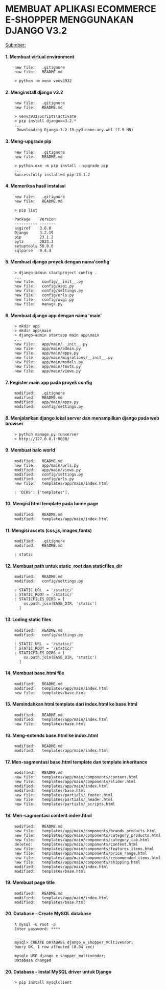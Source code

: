 # MEMBUAT APLIKASI ECOMMERCE E-SHOPPER MENGGUNAKAN DJANGO V3.2

[Submber:](https://www.youtube.com/@CodingEx)


#### 1. Membuat virtual environment

        new file:   .gitignore
        new file:   README.md

        > python -m venv venv3932


#### 2. Menginstall django v3.2

        new file:   .gitignore
        new file:   README.md

        > venv3932\Scripts\activate
        > pip install django==3.2.*
        ...
         Downloading Django-3.2.19-py3-none-any.whl (7.9 MB)


#### 3. Meng-upgrade pip

        new file:   .gitignore
        new file:   README.md

        > python.exe -m pip install --upgrade pip
        ...
        Successfully installed pip-23.1.2


#### 4. Memeriksa hasil instalasi

        new file:   .gitignore
        new file:   README.md

        > pip list
        
        Package    Version
        ---------- -------
        asgiref    3.6.0
        Django     3.2.19
        pip        23.1.2
        pytz       2023.3
        setuptools 56.0.0
        sqlparse   0.4.4


#### 5. Membuat django proyek dengan nama'config'

        > django-admin startproject config .
        ...
        new file:   config/__init__.py
        new file:   config/asgi.py
        new file:   config/settings.py
        new file:   config/urls.py
        new file:   config/wsgi.py
        new file:   manage.py


#### 6. Membuat django app dengan nama 'main'

        > mkdir app
        > mkdir app\main
        > django-admin startapp main app\main
        ...
        new file:   app/main/__init__.py
        new file:   app/main/admin.py
        new file:   app/main/apps.py
        new file:   app/main/migrations/__init__.py
        new file:   app/main/models.py
        new file:   app/main/tests.py
        new file:   app/main/views.py


#### 7. Register main app pada proyek config

        modified:   .gitignore
        modified:   README.md
        modified:   app/main/apps.py
        modified:   config/settings.py


#### 8. Menjalankan django lokal server dan menampilkan django pada web browser

        > python manage.py runserver
        > http://127.0.0.1:8000/


#### 9. Membuat halo world

        modified:   README.md
        new file:   app/main/urls.py
        modified:   app/main/views.py
        modified:   config/settings.py
        modified:   config/urls.py
        new file:   templates/app/main/index.html

        : 'DIRS': ['templates'],


#### 10. Mengisi html template pada home page

        modified:   README.md
        modified:   templates/app/main/index.html


#### 11. Mengisi assets (css,js,images,fonts)

        modified:   .gitignore
        modified:   README.md

        : static


#### 12. Membuat path untuk static_root dan staticfiles_dir

        modified:   README.md
        modified:   config/settings.py

        : STATIC_URL  = '/static/'
        : STATIC_ROOT = '/static/'
        : STATICFILES_DIRS = [
        	os.path.join(BASE_DIR, 'static')
          ]


#### 13. Loding static files

        modified:   README.md
        modified:   config/settings.py

        : STATIC_URL  = '/static/'
        : STATIC_ROOT = '/static/'
        : STATICFILES_DIRS = [
        	os.path.join(BASE_DIR, 'static')
          ]


#### 14. Membuat base.html file

        modified:   README.md
        modified:   templates/app/main/index.html
        new file:   templates/base.html


#### 15. Memindahkan html template dari index.html ke base.html

        modified:   README.md
        modified:   templates/app/main/index.html
        new file:   templates/base.html


#### 16. Meng-extends base.html ke index.html

        modified:   README.md
        modified:   templates/app/main/index.html


#### 17. Men-sagmentasi base.html template dan template inheritance

        modified:   README.md
        new file:   templates/app/main/components/content.html
        new file:   templates/app/main/components/slider.html
        modified:   templates/app/main/index.html
        modified:   templates/base.html
        new file:   templates/partials/_footer.html
        new file:   templates/partials/_header.html
        new file:   templates/partials/_scripts.html


#### 18. Men-sagmentasi content index.html

        modified:   README.md
        new file:   templates/app/main/components/brands_products.html
        new file:   templates/app/main/components/category_products.html
        new file:   templates/app/main/components/category_tab.html
        deleted:    templates/app/main/components/content.html
        new file:   templates/app/main/components/features_items.html
        new file:   templates/app/main/components/price_range.html
        new file:   templates/app/main/components/recommended_items.html
        new file:   templates/app/main/components/shipping.html
        modified:   templates/app/main/index.html
        modified:   templates/base.html


#### 19. Membuat page title

        modified:   README.md
        modified:   templates/app/main/index.html
        modified:   templates/base.html


#### 20. Database - Create MySQL database

        λ mysql -u root -p
        Enter password: ****

        ...
        mysql> CREATE DATABASE django_e_shopper_multivendor;
        Query OK, 1 row affected (0.04 sec)

        mysql> USE django_e_shopper_multivendor;
        Database changed


#### 20. Database - Instal MySQL driver untuk Django

        > pip install mysqlclient